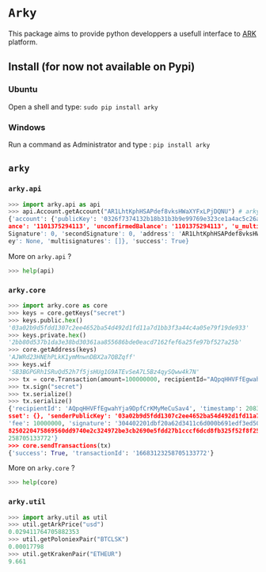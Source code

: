# `Arky`

This package aims to provide python developpers a usefull interface to [ARK](https://ark.io/) platform.

## Install (for now not available on Pypi)

### Ubuntu

Open a shell and type: `sudo pip install arky`

### Windows

Run a command as Administrator and type : `pip install arky`

## `arky`

### `arky.api`

```python
>>> import arky.api as api
>>> api.Account.getAccount("AR1LhtKphHSAPdef8vksHWaXYFxLPjDQNU") # arky delegate
{'account': {'publicKey': '0326f7374132b18b31b3b9e99769e323ce1a4ac5c26a43111472614bcf6c65a377', 'bal
ance': '1101375294113', 'unconfirmedBalance': '1101375294113', 'u_multisignatures': [], 'unconfirmed
Signature': 0, 'secondSignature': 0, 'address': 'AR1LhtKphHSAPdef8vksHWaXYFxLPjDQNU', 'secondPublicK
ey': None, 'multisignatures': []}, 'success': True}
```

More on `arky.api` ?

```python
>>> help(api)
```

### `arky.core`

```python
>>> import arky.core as core
>>> keys = core.getKeys("secret")
>>> keys.public.hex()
'03a02b9d5fdd1307c2ee4652ba54d492d1fd11a7d1bb3f3a44c4a05e79f19de933'
>>> keys.private.hex()
'2bb80d537b1da3e38bd30361aa855686bde0eacd7162fef6a25fe97bf527a25b'
>>> core.getAddress(keys)
'AJWRd23HNEhPLkK1ymMnwnDBX2a7QBZqff'
>>> keys.wif
'SB3BGPGRh1SRuQd52h7f5jsHUg1G9ATEvSeA7L5Bz4qySQww4k7N'
>>> tx = core.Transaction(amount=100000000, recipientId="AQpqHHVFfEgwahYja9DpfCrKMyMeCuSav4")
>>> tx.sign("secret")
>>> tx.serialize()
>>> tx.serialize()
{'recipientId': 'AQpqHHVFfEgwahYja9DpfCrKMyMeCuSav4', 'timestamp': 20832330, 'amount': 100000000, 'a
sset': {}, 'senderPublicKey': '03a02b9d5fdd1307c2ee4652ba54d492d1fd11a7d1bb3f3a44c4a05e79f19de933', 
'fee': 10000000, 'signature': '304402201dbf20a62d3411c6d000b691edf3ed50c34baa96b94dedf70e2d512b9f917
8250220475869560dd9740e2c324972be3cb2690e5fdd27b1cccf6dcd8fb325f52f8f25', 'type': 0, 'id': '16683123
258705133772'}
>>> core.sendTransactions(tx)
{'success': True, 'transactionId': '16683123258705133772'}
```

More on `arky.core` ?

```python
>>> help(core)
```

### `arky.util`

```python
>>> import arky.util as util
>>> util.getArkPrice("usd")
0.029411764705882353
>>> util.getPoloniexPair("BTCLSK")
0.00017798
>>> util.getKrakenPair("ETHEUR")
9.661
```
